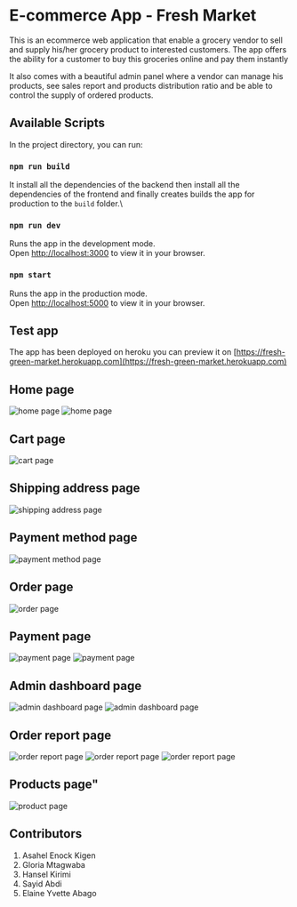 # E-commerce App - Fresh Market

This is an ecommerce web application that enable a grocery vendor to sell and supply his/her grocery product to interested customers. The app offers the ability for a customer to buy this groceries online and pay them instantly

It also comes with a beautiful admin panel where a vendor can manage his products, see sales report and products distribution ratio and be able to control the supply of ordered products.

## Available Scripts

In the project directory, you can run:

### `npm run build`

It install all the dependencies of the backend then install all the dependencies of the frontend and finally  creates builds the app for production to the `build` folder.\

### `npm run dev`

Runs the app in the development mode.\
Open [http://localhost:3000](http://localhost:3000) to view it in your browser.

### `npm start`

Runs the app in the production mode.\
Open [http://localhost:5000](http://localhost:5000) to view it in your browser.

## Test app

The app has been deployed on heroku you can preview it on [https://fresh-green-market.herokuapp.com](https://fresh-green-market.herokuapp.com)


## Home page
<img src="/backend/frontend/public/images/img1.png" alt="home page"/>
<img src="/backend/frontend/public/images/img2.png" alt="home page"/>

## Cart page
<img src="/backend/frontend/public/images/img3.png" alt="cart page"/>

## Shipping address page
<img src="/backend/frontend/public/images/img4.png" alt="shipping address page"/>

## Payment method page
<img src="/backend/frontend/public/images/img5.png" alt="payment method page"/>

## Order page
<img src="/backend/frontend/public/images/img6.png" alt="order page"/>

## Payment page
<img src="/backend/frontend/public/images/img7.png" alt="payment page"/>
<img src="/backend/frontend/public/images/img8.png" alt="payment page"/>

## Admin dashboard page
<img src="/backend/frontend/public/images/img9.png" alt="admin dashboard page"/>
<img src="/backend/frontend/public/images/img10.png" alt="admin dashboard page"/>

## Order report page
<img src="/backend/frontend/public/images/img11.png" alt="order report page"/>
<img src="/backend/frontend/public/images/img12.png" alt="order report page"/>
<img src="/backend/frontend/public/images/img13.png" alt="order report page"/>

## Products page"
<img src="/backend/frontend/public/images/img14.png" alt="product page"/>


## Contributors
1. Asahel Enock Kigen
2. Gloria Mtagwaba
3. Hansel Kirimi
4. Sayid Abdi
5. Elaine Yvette Abago